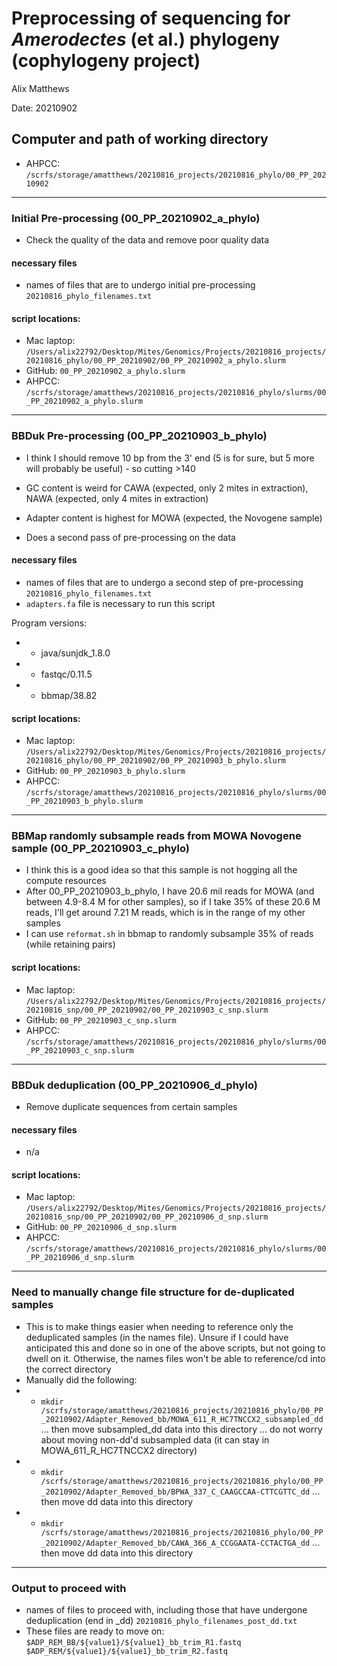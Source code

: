 # Preprocessing of sequencing for <i>Amerodectes</i> (et al.) phylogeny (cophylogeny project)
Alix Matthews

Date: 20210902

## Computer and path of working directory
- AHPCC: ```/scrfs/storage/amatthews/20210816_projects/20210816_phylo/00_PP_20210902```

---

### Initial Pre-processing (00_PP_20210902_a_phylo)

- Check the quality of the data and remove poor quality data

#### necessary files

- names of files that are to undergo initial pre-processing ```20210816_phylo_filenames.txt``` 

#### script locations: 

- Mac laptop: ``` /Users/alix22792/Desktop/Mites/Genomics/Projects/20210816_projects/20210816_phylo/00_PP_20210902/00_PP_20210902_a_phylo.slurm ```
- GitHub: ``` 00_PP_20210902_a_phylo.slurm ```
- AHPCC: ``` /scrfs/storage/amatthews/20210816_projects/20210816_phylo/slurms/00_PP_20210902_a_phylo.slurm ```

---

### BBDuk Pre-processing (00_PP_20210903_b_phylo)

- I think I should remove 10 bp from the 3' end (5 is for sure, but 5 more will probably be useful) - so cutting >140
- GC content is weird for CAWA (expected, only 2 mites in extraction), NAWA (expected, only 4 mites in extraction)
- Adapter content is highest for MOWA (expected, the Novogene sample)

- Does a second pass of pre-processing on the data


#### necessary files

- names of files that are to undergo a second step of pre-processing ```20210816_phylo_filenames.txt```
- ```adapters.fa``` file is necessary to run this script


Program versions:
- - java/sunjdk_1.8.0
- - fastqc/0.11.5
- - bbmap/38.82


#### script locations: 

- Mac laptop: ``` /Users/alix22792/Desktop/Mites/Genomics/Projects/20210816_projects/20210816_phylo/00_PP_20210902/00_PP_20210903_b_phylo.slurm ```
- GitHub: ``` 00_PP_20210903_b_phylo.slurm ```
- AHPCC: ``` /scrfs/storage/amatthews/20210816_projects/20210816_phylo/slurms/00_PP_20210903_b_phylo.slurm ```


---

### BBMap randomly subsample reads from MOWA Novogene sample (00_PP_20210903_c_phylo)

- I think this is a good idea so that this sample is not hogging all the compute resources
- After 00_PP_20210903_b_phylo, I have 20.6 mil reads for MOWA (and between 4.9-8.4 M for other samples), so if I take 35% of these 20.6 M reads, I'll get around 7.21 M reads, which is in the range of my other samples
- I can use ```reformat.sh``` in bbmap to randomly subsample 35% of reads (while retaining pairs)

#### script locations: 

- Mac laptop: ``` /Users/alix22792/Desktop/Mites/Genomics/Projects/20210816_projects/20210816_snp/00_PP_20210902/00_PP_20210903_c_snp.slurm ```
- GitHub: ``` 00_PP_20210903_c_snp.slurm ```
- AHPCC: ``` /scrfs/storage/amatthews/20210816_projects/20210816_phylo/slurms/00_PP_20210903_c_snp.slurm ```


---

### BBDuk deduplication (00_PP_20210906_d_phylo)

- Remove duplicate sequences from certain samples

#### necessary files

- n/a 

#### script locations: 

- Mac laptop: ``` /Users/alix22792/Desktop/Mites/Genomics/Projects/20210816_projects/20210816_snp/00_PP_20210902/00_PP_20210906_d_snp.slurm ```
- GitHub: ``` 00_PP_20210906_d_snp.slurm ```
- AHPCC: ``` /scrfs/storage/amatthews/20210816_projects/20210816_phylo/slurms/00_PP_20210906_d_snp.slurm ```

---
### Need to manually change file structure for de-duplicated samples

- This is to make things easier when needing to reference only the deduplicated samples (in the names file). Unsure if I could have anticipated this and done so in one of the above scripts, but not going to dwell on it. Otherwise, the names files won't be able to reference/cd into the correct directory
- Manually did the following:
- - ```mkdir /scrfs/storage/amatthews/20210816_projects/20210816_phylo/00_PP_20210902/Adapter_Removed_bb/MOWA_611_R_HC7TNCCX2_subsampled_dd``` ... then move subsampled_dd data into this directory ... do not worry about moving non-dd'd subsampled data (it can stay in MOWA_611_R_HC7TNCCX2 directory)
- - ```mkdir /scrfs/storage/amatthews/20210816_projects/20210816_phylo/00_PP_20210902/Adapter_Removed_bb/BPWA_337_C_CAAGCCAA-CTTCGTTC_dd``` ... then move dd data into this directory
- - ```mkdir /scrfs/storage/amatthews/20210816_projects/20210816_phylo/00_PP_20210902/Adapter_Removed_bb/CAWA_366_A_CCGGAATA-CCTACTGA_dd``` ... then move dd data into this directory


---
### Output to proceed with
- names of files to proceed with, including those that have undergone deduplication (end in _dd) ```20210816_phylo_filenames_post_dd.txt```
- These files are ready to move on: ```$ADP_REM_BB/${value1}/${value1}_bb_trim_R1.fastq $ADP_REM/${value1}/${value1}_bb_trim_R2.fastq```





